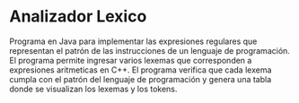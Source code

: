 # Analizador Lexico

Programa en Java para implementar las expresiones regulares que representan el patrón de las instrucciones de un lenguaje de programación. El programa permite ingresar varios lexemas que corresponden a expresiones aritmeticas en C++. El programa verifica que cada lexema cumpla con el patrón del lenguaje de programación y genera una tabla donde se visualizan los lexemas y los tokens.
